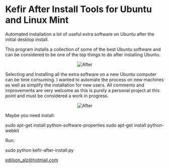 Kefir After Install Tools for Ubuntu and Linux Mint
===================================================

Automated installation a lot of useful extra software on Ubuntu after the initial desktop install. 

This program installs a collection of some of the best Ubuntu software and can be considered to be one of the top things to do after installing Ubuntu.



<p align="center">
<img alt="After"
    src="https://fbcdn-sphotos-d-a.akamaihd.net/hphotos-ak-xfp1/v/t1.0-9/12294840_940031722739167_131531327489058115_n.png?oh=fbfd05e1a9736266e8c53d410c6fac7f&oe=571D7436&__gda__=1457946797_9ee41c7be60937610c945b90db4e2795">
</p>

Selecting and Installing all the extra software on a new Ubuntu computer can be time consuming. I wanted to automate the process on new machines as well as simplify the installation for new users. All comments and improvements are very welcome as this is purely a personal project at this point and must be considered a work in progress.

<p align="center">
<img alt="After"
    src="https://fbcdn-sphotos-e-a.akamaihd.net/hphotos-ak-xlt1/v/t1.0-9/1924114_940031729405833_5106474941328450584_n.png?oh=d547706a3a5fa7896789547eab5b8f75&oe=56DC5C50&__gda__=1456722064_3c3c40ada2508360b0121c7374f8e921">
</p>


Maybe you need install:

sudo apt-get install python-software-properties
sudo apt-get install python-webkit

Run:

sudo python kefir-after-install.py

<edilson_alz@hotmail.com>
